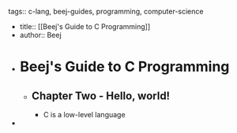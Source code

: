tags:: c-lang, beej-guides, programming, computer-science

- title:: [[Beej's Guide to C Programming]]
- author:: Beej
- # Beej's Guide to C Programming
	- ## Chapter Two - Hello, world!
		- C is a low-level language
-